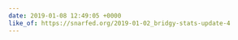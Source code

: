 ```yaml
---
date: 2019-01-08 12:49:05 +0000
like_of: https://snarfed.org/2019-01-02_bridgy-stats-update-4
---
```

